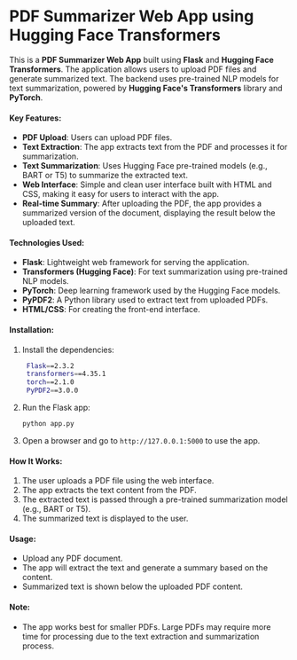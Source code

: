 # **PDF Summarizer Web App using Hugging Face Transformers**

This is a **PDF Summarizer Web App** built using **Flask** and **Hugging Face Transformers**. The application allows users to upload PDF files and generate summarized text. The backend uses pre-trained NLP models for text summarization, powered by **Hugging Face's Transformers** library and **PyTorch**.

#### **Key Features:**

- **PDF Upload**: Users can upload PDF files.
- **Text Extraction**: The app extracts text from the PDF and processes it for summarization.
- **Text Summarization**: Uses Hugging Face pre-trained models (e.g., BART or T5) to summarize the extracted text.
- **Web Interface**: Simple and clean user interface built with HTML and CSS, making it easy for users to interact with the app.
- **Real-time Summary**: After uploading the PDF, the app provides a summarized version of the document, displaying the result below the uploaded text.

#### **Technologies Used:**

- **Flask**: Lightweight web framework for serving the application.
- **Transformers (Hugging Face)**: For text summarization using pre-trained NLP models.
- **PyTorch**: Deep learning framework used by the Hugging Face models.
- **PyPDF2**: A Python library used to extract text from uploaded PDFs.
- **HTML/CSS**: For creating the front-end interface.

#### **Installation:**


1. Install the dependencies:

   ```bash
    Flask==2.3.2
    transformers==4.35.1
    torch==2.1.0
    PyPDF2==3.0.0   
    ```

2. Run the Flask app:

   ```bash
   python app.py
   ```

3. Open a browser and go to `http://127.0.0.1:5000` to use the app.

#### **How It Works:**

1. The user uploads a PDF file using the web interface.
2. The app extracts the text content from the PDF.
3. The extracted text is passed through a pre-trained summarization model (e.g., BART or T5).
4. The summarized text is displayed to the user.

#### **Usage:**

- Upload any PDF document.
- The app will extract the text and generate a summary based on the content.
- Summarized text is shown below the uploaded PDF content.

#### **Note:**

- The app works best for smaller PDFs. Large PDFs may require more time for processing due to the text extraction and summarization process.

